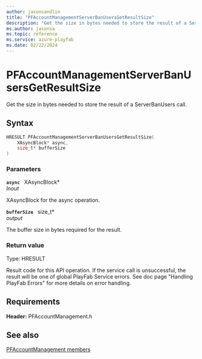 ```yaml
---
author: jasonsandlin
title: "PFAccountManagementServerBanUsersGetResultSize"
description: "Get the size in bytes needed to store the result of a ServerBanUsers call."
ms.author: jasonsa
ms.topic: reference
ms.service: azure-playfab
ms.date: 02/22/2024
---
```


# PFAccountManagementServerBanUsersGetResultSize  

Get the size in bytes needed to store the result of a ServerBanUsers call.  

## Syntax  
  
```cpp
HRESULT PFAccountManagementServerBanUsersGetResultSize(  
    XAsyncBlock* async,  
    size_t* bufferSize  
)  
```  
  
### Parameters  
  
**`async`** &nbsp; XAsyncBlock*  
*_Inout_*  
  
XAsyncBlock for the async operation.  
  
**`bufferSize`** &nbsp; size_t*  
*output*  
  
The buffer size in bytes required for the result.  
  
  
### Return value
Type: HRESULT
  
Result code for this API operation. If the service call is unsuccessful, the result will be one of global PlayFab Service errors. See doc page "Handling PlayFab Errors" for more details on error handling.
  
  
## Requirements  
  
**Header:** PFAccountManagement.h
  
## See also  
[PFAccountManagement members](../pfaccountmanagement_members.md)  

  
  
